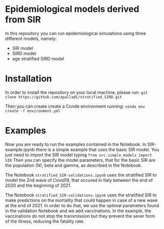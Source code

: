 # Epidemiological models derived from SIR
In this repository you can run epidemiological simulations using three different models, namely:
- SIR model
- SIRD model
- age stratified SIRD model

# Installation
In order to install the repository on your local machine, please run:
`git clone https://github.com/apalladi/stratified_SIRD.git`

Then you can create create a Conde environment running:
`conda env create -f environment.yml`

# Examples
Now you are ready to run the examples contained in the Notebook. 
In SIR-example.ipynb there is a simple example that uses the basic SIR model. 
You just need to import the SIR model typing 
```from src.simple_models import SIR``` 
Then you can specify the model parameters, that for the basic SIR are the population (N), beta and gamma, as described in the Notebook. 

The Notebook ```stratified_SIR-validations.ipynb``` uses the stratified SIR to model the 2nd wave of Covid19, that occured in Italy between the end of 2020 and the beginning of 2021. 

The Notebook ```stratified_SIR-validations.ipynb``` uses the stratified SIR to make predictions on the mortality that could happen in case of a new wave at the end of 2021. In order to do that, we use the optimal parameters found in the validation Notebook and we add vaccinations. In the example, the vaccinations do not stop the transmission but they prevent the sever form of the illness, reducing the fatality rate.  


